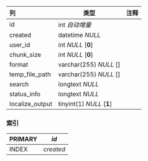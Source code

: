 | 列              | 类型                      | 注释 |
| :-------------- | ------------------------- | ---- |
| id              | int *自动增量*            |      |
| created         | datetime *NULL*           |      |
| user_id         | int *NULL* [**0**]        |      |
| chunk_size      | int *NULL* [**0**]        |      |
| format          | varchar(255) *NULL* []    |      |
| temp_file_path  | varchar(255) *NULL* []    |      |
| search          | longtext *NULL*           |      |
| status_info     | longtext *NULL*           |      |
| localize_output | tinyint(1) *NULL* [**1**] |      |

### 索引

| PRIMARY | *id*      |
| :------ | --------- |
| INDEX   | *created* |